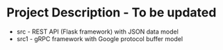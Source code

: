 # Project Description - To be updated
  * src - REST API (Flask framework) with JSON data model
  * src1 - gRPC framework with Google protocol buffer model
